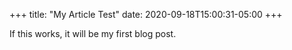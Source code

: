+++
title: "My Article Test"
date: 2020-09-18T15:00:31-05:00
+++

If this works, it will be my first blog post.


